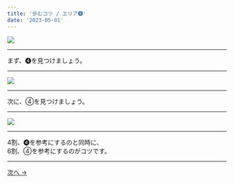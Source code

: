 ```yaml
---
title: '歩むコツ / エリア➍'
date: '2023-05-01'
---
```

![](/images/44.jpg)
***
まず、➍を見つけましょう。
***
![](/images/44_n.jpg)
***
次に、④を見つけましょう。
***
![](/images/44__n.jpg)
***
4割、➍を参考にするのと同時に、    
6割、④を参考にするのがコツです。
***
[ 次へ → ](/posts/00)
